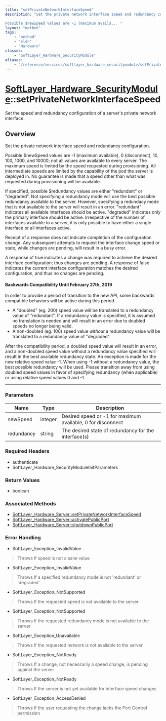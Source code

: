 ```yaml
---
title: "setPrivateNetworkInterfaceSpeed"
description: "Set the private network interface speed and redundancy configuration. 

Possible $newSpeed values are -1 (maximum availa... "
layout: "method"
tags:
    - "method"
    - "sldn"
    - "Hardware"
classes:
    - "SoftLayer_Hardware_SecurityModule"
aliases:
    - "/reference/services/softlayer_hardware_securitymodule/setPrivateNetworkInterfaceSpeed"
---
```

# [SoftLayer_Hardware_SecurityModule](/reference/services/SoftLayer_Hardware_SecurityModule)::setPrivateNetworkInterfaceSpeed


Set the speed and redundancy configuration of a server's private network interface.


## Overview 
Set the private network interface speed and redundancy configuration. 

Possible $newSpeed values are -1 (maximum available), 0 (disconnect), 10, 100, 1000, and 10000; not all values are available to every server. The maximum speed is limited by the speed requested during provisioning. All intermediate speeds are limited by the capability of the pod the server is deployed in. No guarantee is made that a speed other than what was requested during provisioning will be available. 

If specified, possible $redundancy values are either "redundant" or "degraded". Not specifying a redundancy mode will use the best possible redundancy available to the server. However, specifying a redundacy mode that is not available to the server will result in an error. "redundant" indicates all available interfaces should be active. "degraded" indicates only the primary interface should be active. Irrespective of the number of interfaces available to a server, it is only possible to have either a single interface or all interfaces active. 

Receipt of a response does not indicate completion of the configuration change. Any subsequent attempts to request the interface change speed or state, while changes are pending, will result in a busy error. 

A response of true indicates a change was required to achieve the desired interface configuration; thus changes are pending. A response of false indicates the current interface configuration matches the desired configuration, and thus no changes are pending. 

<h4>Backwards Compatibility Until February 27th, 2019</h4> 

In order to provide a period of transition to the new API, some backwards compatible behaviors will be active during this period. <ul> <li> A "doubled" (eg. 200) speed value will be translated to a redundancy value of "redundant". If a redundancy value is specified, it is assumed no translation is needed and will result in an error due to doubled speeds no longer being valid.</li> <li> A non-doubled (eg. 100) speed value <i>without</i> a redundancy value will be translated to a redundancy value of "degraded".</li> </ul> After the compatibility period, a doubled speed value will result in an error, and a non-doubled speed value without a redundancy value specified will result in the best available redundancy state. An exception is made for the new relative speed value -1. When using -1 without a redundancy value, the best possible redundancy will be used. Please transition away from using doubled speed values in favor of specifying redundancy (when applicable) or using relative speed values 0 and -1. 

-----

### Parameters 
|Name | Type | Description |
| --- | --- | --- |
|newSpeed| integer| Desired speed or -1 for maximum available, 0 for disconnect|
|redundancy| string| The desired state of redundancy for the interface(s)|


### Required Headers
* authenticate
* SoftLayer_Hardware_SecurityModuleInitParameters


### Return Values
* boolean


### Associated Methods

*  [SoftLayer_Hardware_Server::setPrivateNetworkInterfaceSpeed](/reference/services/SoftLayer_Hardware_Server/setPrivateNetworkInterfaceSpeed )
*  [SoftLayer_Hardware_Server::activatePublicPort](/reference/services/SoftLayer_Hardware_Server/activatePublicPort )
*  [SoftLayer_Hardware_Server::shutdownPublicPort](/reference/services/SoftLayer_Hardware_Server/shutdownPublicPort )



### Error Handling

* SoftLayer_Exception_InvalidValue 

> Throws If speed is not a sane value 

* SoftLayer_Exception_InvalidValue 

> Throws If a specified redundancy mode is not 'redundant' or 'degraded' 

* SoftLayer_Exception_NotSupported 

> Throws If the requested speed is not available to the server 

* SoftLayer_Exception_NotSupported 

> Throws If the requested redundancy mode is not available to the server 

* SoftLayer_Exception_Unavailable 

> Throws If the requested network is not available to the server 

* SoftLayer_Exception_NotReady 

> Throws If a change, not necessarily a speed change, is pending against the server 

* SoftLayer_Exception_NotReady 

> Throws If the server is not yet available for interface speed changes 

* SoftLayer_Exception_AccessDenied 

> Throws If the user requesting the change lacks the Port Control permission 



